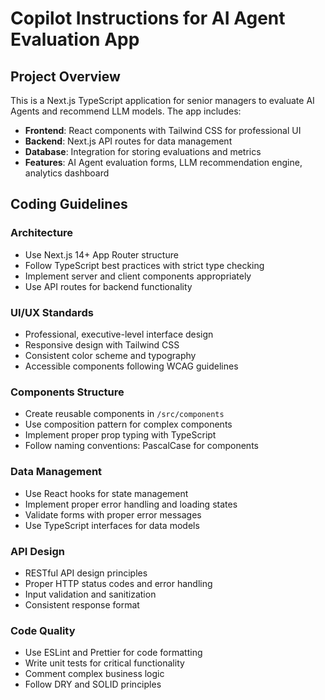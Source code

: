 # Copilot Instructions for AI Agent Evaluation App

<!-- Use this file to provide workspace-specific custom instructions to Copilot. For more details, visit https://code.visualstudio.com/docs/copilot/copilot-customization#_use-a-githubcopilotinstructionsmd-file -->

## Project Overview
This is a Next.js TypeScript application for senior managers to evaluate AI Agents and recommend LLM models. The app includes:

- **Frontend**: React components with Tailwind CSS for professional UI
- **Backend**: Next.js API routes for data management
- **Database**: Integration for storing evaluations and metrics
- **Features**: AI Agent evaluation forms, LLM recommendation engine, analytics dashboard

## Coding Guidelines

### Architecture
- Use Next.js 14+ App Router structure
- Follow TypeScript best practices with strict type checking
- Implement server and client components appropriately
- Use API routes for backend functionality

### UI/UX Standards
- Professional, executive-level interface design
- Responsive design with Tailwind CSS
- Consistent color scheme and typography
- Accessible components following WCAG guidelines

### Components Structure
- Create reusable components in `/src/components`
- Use composition pattern for complex components
- Implement proper prop typing with TypeScript
- Follow naming conventions: PascalCase for components

### Data Management
- Use React hooks for state management
- Implement proper error handling and loading states
- Validate forms with proper error messages
- Use TypeScript interfaces for data models

### API Design
- RESTful API design principles
- Proper HTTP status codes and error handling
- Input validation and sanitization
- Consistent response format

### Code Quality
- Use ESLint and Prettier for code formatting
- Write unit tests for critical functionality
- Comment complex business logic
- Follow DRY and SOLID principles
